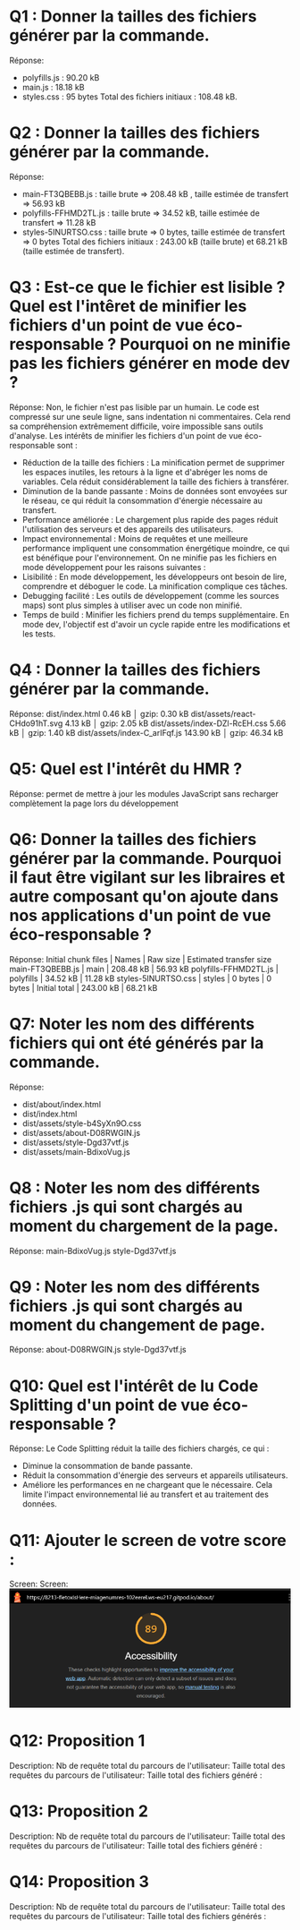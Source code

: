 # Q1 : Donner la tailles des fichiers générer par la commande.
Réponse:
- polyfills.js :	90.20 kB
- main.js :	18.18 kB
- styles.css :	95 bytes
Total des fichiers initiaux : 108.48 kB.

# Q2 : Donner la tailles des fichiers générer par la commande.
Réponse:
- main-FT3QBEBB.js : taille brute =>	208.48 kB , taille estimée de transfert =>	56.93 kB
- polyfills-FFHMD2TL.js	: taille brute => 34.52 kB, taille estimée de transfert =>	11.28 kB
- styles-5INURTSO.css	: taille brute => 0 bytes, taille estimée de transfert =>	0 bytes
Total des fichiers initiaux : 243.00 kB (taille brute) et 68.21 kB (taille estimée de transfert).

# Q3 : Est-ce que le fichier est lisible ? Quel est l'intêret de minifier les fichiers d'un point de vue éco-responsable ? Pourquoi on ne minifie pas les fichiers générer en mode dev ?
Réponse:
Non, le fichier n'est pas lisible par un humain. Le code est compressé sur une seule ligne, sans indentation ni commentaires. Cela rend sa compréhension extrêmement difficile, voire impossible sans outils d'analyse.
Les intérêts de minifier les fichiers d'un point de vue éco-responsable sont : 
   - Réduction de la taille des fichiers : La minification permet de supprimer les espaces inutiles, les retours à la ligne et d'abréger les noms de variables. Cela réduit considérablement la taille des fichiers à transférer.
   - Diminution de la bande passante : Moins de données sont envoyées sur le réseau, ce qui réduit la consommation d'énergie nécessaire au transfert.
   - Performance améliorée : Le chargement plus rapide des pages réduit l'utilisation des serveurs et des appareils des utilisateurs.
   - Impact environnemental : Moins de requêtes et une meilleure performance impliquent une consommation énergétique moindre, ce qui est bénéfique pour l'environnement.
On ne minifie pas les fichiers en mode développement pour les raisons suivantes : 
   - Lisibilité : En mode développement, les développeurs ont besoin de lire, comprendre et déboguer le code. La minification complique ces tâches.
   - Debugging facilité : Les outils de développement (comme les sources maps) sont plus simples à utiliser avec un code non minifié.
   - Temps de build : Minifier les fichiers prend du temps supplémentaire. En mode dev, l'objectif est d'avoir un cycle rapide entre les modifications et les tests.

# Q4 : Donner la tailles des fichiers générer par la commande.
Réponse:
dist/index.html                   0.46 kB │ gzip:  0.30 kB
dist/assets/react-CHdo91hT.svg    4.13 kB │ gzip:  2.05 kB
dist/assets/index-DZl-RcEH.css    5.66 kB │ gzip:  1.40 kB
dist/assets/index-C_arIFqf.js   143.90 kB │ gzip: 46.34 kB

# Q5: Quel est l'intérêt du HMR ?
Réponse:
permet de mettre à jour les modules JavaScript sans recharger complètement la page lors du développement

# Q6: Donner la tailles des fichiers générer par la commande. Pourquoi il faut être vigilant sur les libraires et autre composant qu'on ajoute dans nos applications d'un point de vue éco-responsable ?
Réponse:
Initial chunk files   | Names         |  Raw size | Estimated transfer size
main-FT3QBEBB.js      | main          | 208.48 kB |                56.93 kB
polyfills-FFHMD2TL.js | polyfills     |  34.52 kB |                11.28 kB
styles-5INURTSO.css   | styles        |   0 bytes |                 0 bytes
                      | Initial total | 243.00 kB |                68.21 kB

# Q7: Noter les nom des différents fichiers qui ont été générés par la commande.
Réponse:
- dist/about/index.html	
- dist/index.html	
- dist/assets/style-b4SyXn9O.css	
- dist/assets/about-D08RWGIN.js	
- dist/assets/style-Dgd37vtf.js	
- dist/assets/main-BdixoVug.js

# Q8 : Noter les nom des différents fichiers .js qui sont chargés au moment du chargement de la page.
Réponse:
main-BdixoVug.js
style-Dgd37vtf.js

# Q9 : Noter les nom des différents fichiers .js qui sont chargés au moment du changement de page.
Réponse:
about-D08RWGIN.js
style-Dgd37vtf.js

# Q10: Quel est l'intérêt de lu Code Splitting d'un point de vue éco-responsable ?
Réponse:
Le Code Splitting réduit la taille des fichiers chargés, ce qui :
- Diminue la consommation de bande passante.
- Réduit la consommation d'énergie des serveurs et appareils utilisateurs.
- Améliore les performances en ne chargeant que le nécessaire.
Cela limite l'impact environnemental lié au transfert et au traitement des données. 

# Q11: Ajouter le screen de votre score :
Screen:
Screen:
![alt text](image.png)

# Q12:  Proposition 1
Description:
Nb de requête total du parcours de l'utilisateur:
Taille total des requêtes du parcours de l'utilisateur:
Taille total des fichiers généré :

# Q13:  Proposition 2
Description:
Nb de requête total du parcours de l'utilisateur:
Taille total des requêtes du parcours de l'utilisateur:
Taille total des fichiers généré :

# Q14:  Proposition 3
Description:
Nb de requête total du parcours de l'utilisateur:
Taille total des requêtes du parcours de l'utilisateur:
Taille total des fichiers générés :